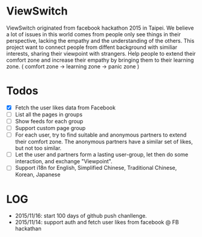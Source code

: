 # ViewSwitch

ViewSwitch originated from facebook hackathon 2015 in Taipei. We believe a lot of issues in this world comes from people only see things in their perspective, lacking the empathy and the understanding of the others. This project want to connect people from diffent background with similiar interests, sharing their viewpoint with strangers. Help people to extend their comfort zone and increase their empathy by bringing them to their learning zone. ( comfort zone -> learning zone -> panic zone )


# Todos
- [x] Fetch the user likes data from Facebook
- [ ] List all the pages in groups
- [ ] Show feeds for each group
- [ ] Support custom page group
- [ ] For each user, try to find suitable and anonymous partners to extend their comfort zone. The anonymous partners have a similar set of likes, but not too similar.
- [ ] Let the user and partners form a lasting user-group, let then do some interaction, and exchange "Viewpoint".
- [ ] Support i18n for English, Simplified Chinese, Traditional Chinese, Korean, Japanese 

# LOG

* 2015/11/16: start 100 days of github push chanllenge.
* 2015/11/14: support auth and fetch user likes from facebook @ FB hackathan
